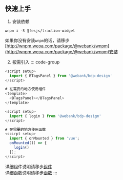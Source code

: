 ## 快速上手

1. 安装依赖
```
wnpm i -S @fesjs/traction-widget
```
如果你没有安装`wnpm`的话，请移步[http://wnpm.weoa.com/package/@webank/wnpm](http://wnpm.weoa.com/package/@webank/wnpm)安装

2. 按需引入
::: code-group

```js [引入组件]
<script setup>
  import { BTagsPanel } from '@webank/bdp-design'
</script>

# 在需要的地方使用组件
<template>
  <BTagsPanel></BTagsPanel>
</template>

```

```js [引入函数]
<script setup>
  import { login } from '@webank/bdp-design'
</script>

# 在需要的地方使用函数
<scirpt setup>
  import { onMounted } from 'vue';
  onMounted(() => {
    login()
  });
</scirpt>
```
详细组件说明请移步<a href="components/BTagsPanel" rel="noreferrer">组件</a> <br />
详细函数说明请移步<a href="utils/login" rel="noreferrer">函数</a>
:::
